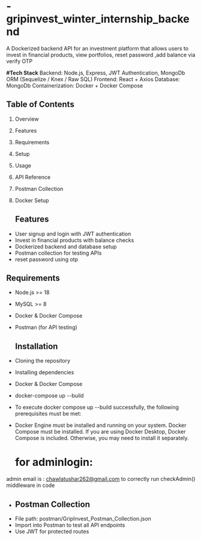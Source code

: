 # -gripinvest_winter_internship_backend 
A Dockerized backend API for an investment platform that allows users to invest in financial products, view portfolios, reset password ,add balance via verify OTP

**#Tech Stack**
Backend: Node.js, Express, JWT Authentication, MongoDb ORM (Sequelize / Knex / Raw SQL)
Frontend: React + Axios
Database: MongoDb
Containerization: Docker + Docker Compose




## Table of Contents
1. Overview
2. Features
3. Requirements
4. Setup
5. Usage
6. API Reference
7. Postman Collection
8. Docker Setup


    ## Features
- User signup and login with JWT authentication
- Invest in financial products with balance checks
- Dockerized backend and database setup
- Postman collection for testing APIs
- reset password using otp

## Requirements
- Node.js >= 18
- MySQL >= 8
- Docker & Docker Compose
- Postman (for API testing)

  ## Installation
- Cloning the repository
- Installing dependencies
- Docker & Docker Compose
- docker-compose up --build
- To execute docker compose up --build successfully, the following prerequisites must be met:
- Docker Engine must be installed and running on your system.
  Docker Compose must be installed. If you are using Docker Desktop, Docker Compose is included. Otherwise, you may need to install it separately.

  # for adminlogin:
 admin email is : chawlatushar262@gmail.com
 to correctly run checkAdmin() middleware in code

  
- ## Postman Collection
- File path: postman/GripInvest_Postman_Collection.json
- Import into Postman to test all API endpoints
- Use JWT for protected routes
